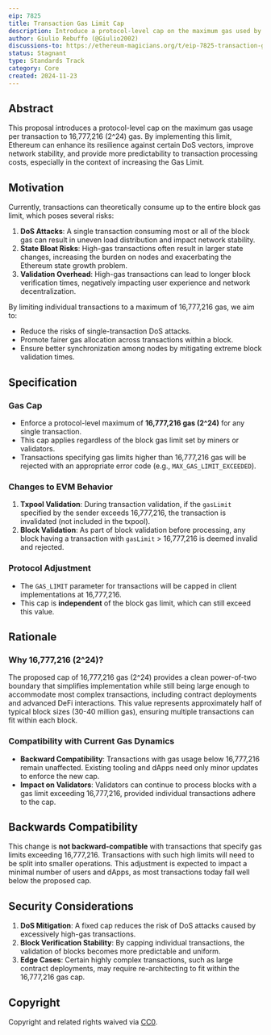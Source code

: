 ```yaml
---
eip: 7825
title: Transaction Gas Limit Cap
description: Introduce a protocol-level cap on the maximum gas used by a transaction to 16,777,216 (2^24).
author: Giulio Rebuffo (@Giulio2002)
discussions-to: https://ethereum-magicians.org/t/eip-7825-transaction-gas-limit-cap/21848
status: Stagnant
type: Standards Track
category: Core
created: 2024-11-23
---
```


## Abstract

This proposal introduces a protocol-level cap on the maximum gas usage per transaction to 16,777,216 (2^24) gas. By implementing this limit, Ethereum can enhance its resilience against certain DoS vectors, improve network stability, and provide more predictability to transaction processing costs, especially in the context of increasing the Gas Limit.

## Motivation

Currently, transactions can theoretically consume up to the entire block gas limit, which poses several risks:

1. **DoS Attacks**: A single transaction consuming most or all of the block gas can result in uneven load distribution and impact network stability.  
2. **State Bloat Risks**: High-gas transactions often result in larger state changes, increasing the burden on nodes and exacerbating the Ethereum state growth problem.  
3. **Validation Overhead**: High-gas transactions can lead to longer block verification times, negatively impacting user experience and network decentralization.

By limiting individual transactions to a maximum of 16,777,216 gas, we aim to:

- Reduce the risks of single-transaction DoS attacks.  
- Promote fairer gas allocation across transactions within a block.  
- Ensure better synchronization among nodes by mitigating extreme block validation times.

## Specification

### Gas Cap

- Enforce a protocol-level maximum of **16,777,216 gas (2^24)** for any single transaction.  
- This cap applies regardless of the block gas limit set by miners or validators.  
- Transactions specifying gas limits higher than 16,777,216 gas will be rejected with an appropriate error code (e.g., `MAX_GAS_LIMIT_EXCEEDED`).  

### Changes to EVM Behavior

1. **Txpool Validation**: During transaction validation, if the `gasLimit` specified by the sender exceeds 16,777,216, the transaction is invalidated (not included in the txpool). 
2. **Block Validation**: As part of block validation before processing, any block having a transaction with `gasLimit` > 16,777,216 is deemed invalid and rejected.

### Protocol Adjustment

- The `GAS_LIMIT` parameter for transactions will be capped in client implementations at 16,777,216.  
- This cap is **independent** of the block gas limit, which can still exceed this value.  

## Rationale

### Why 16,777,216 (2^24)?

The proposed cap of 16,777,216 gas (2^24) provides a clean power-of-two boundary that simplifies implementation while still being large enough to accommodate most complex transactions, including contract deployments and advanced DeFi interactions. This value represents approximately half of typical block sizes (30-40 million gas), ensuring multiple transactions can fit within each block.

### Compatibility with Current Gas Dynamics

- **Backward Compatibility**: Transactions with gas usage below 16,777,216 remain unaffected. Existing tooling and dApps need only minor updates to enforce the new cap.
- **Impact on Validators**: Validators can continue to process blocks with a gas limit exceeding 16,777,216, provided individual transactions adhere to the cap.


## Backwards Compatibility

This change is **not backward-compatible** with transactions that specify gas limits exceeding 16,777,216. Transactions with such high limits will need to be split into smaller operations. This adjustment is expected to impact a minimal number of users and dApps, as most transactions today fall well below the proposed cap.

## Security Considerations

1. **DoS Mitigation**: A fixed cap reduces the risk of DoS attacks caused by excessively high-gas transactions.  
2. **Block Verification Stability**: By capping individual transactions, the validation of blocks becomes more predictable and uniform.  
3. **Edge Cases**: Certain highly complex transactions, such as large contract deployments, may require re-architecting to fit within the 16,777,216 gas cap.


## Copyright

Copyright and related rights waived via [CC0](../LICENSE.md).  
